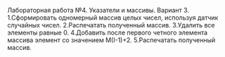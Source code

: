 Лабораторная работа №4. Указатели и массивы. Вариант 3.
1.Сформировать одномерный массив целых чисел, используя датчик случайных чисел.
2.Распечатать полученный массив.
3.Удалить все элементы равные 0.
4.Добавить после первого четного элемента массива элемент со значением М(I-1)+2.
5.Распечатать полученный массив.
